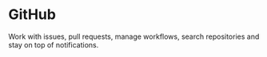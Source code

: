 # GitHub

Work with issues, pull requests, manage workflows, search repositories and stay on top of notifications.
